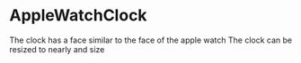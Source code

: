 # AppleWatchClock
The clock has a face similar to the face of the apple watch
The clock can be resized to nearly and size
